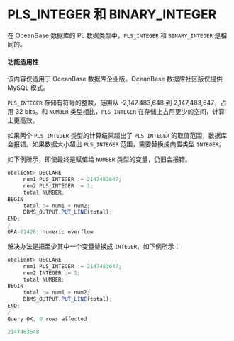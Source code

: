 PLS_INTEGER 和 BINARY_INTEGER 
=================================================

在 OceanBase 数据库的 PL 数据类型中，`PLS_INTEGER` 和 `BINARY_INTEGER` 是相同的。 

  <main id="notice" >
    <h4>功能适用性</h4>
    <p>该内容仅适用于 OceanBase 数据库企业版。OceanBase 数据库社区版仅提供 MySQL 模式。</p>
  </main>

`PLS_INTEGER` 存储有符号的整数，范围从 -2,147,483,648 到 2,147,483,647，占用 32 bits。和 `NUMBER` 类型相比，`PLS_INTEGER` 在存储上占用更少的空间，计算上更高效。 

如果两个 `PLS_INTEGER` 类型的计算结果超出了 `PLS_INTEGER` 的取值范围，数据库会报错。如果数据大小超出 `PLS_INTEGER` 范围，需要替换成内置类型 `INTEGER`。

如下例所示，即使最终是赋值给 `NUMBER` 类型的变量，仍旧会报错。

```javascript
obclient> DECLARE
     num1 PLS_INTEGER := 2147483647;
     num2 PLS_INTEGER := 1;
     total NUMBER;
BEGIN
     total := num1 + num2;
     DBMS_OUTPUT.PUT_LINE(total);
END;
/
ORA-01426: numeric overflow
```



解决办法是把至少其中一个变量替换成 `INTEGER`，如下例所示：

```javascript
obclient> DECLARE
     num1 PLS_INTEGER := 2147483647;
     num2 INTEGER := 1;
     total NUMBER;
BEGIN
     total := num1 + num2;
     DBMS_OUTPUT.PUT_LINE(total);
END;
/
Query OK, 0 rows affected 

2147483648
```


